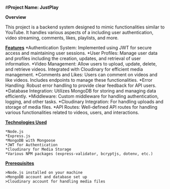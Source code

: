 #**Project Name: JustPlay**


**Overview**

This project is a backend system designed to mimic functionalities similar to YouTube. It handles various aspects of a including user authentication, video streaming, comments, likes, playlists, and more.

<u>**Features**</u>
	*Authentication System: Implemented using JWT for secure access and maintaining user sessions.
	*User Profiles: Manage user data and profiles including the creation, updates, and retrieval of user information.
	*Video Management: Allow users to upload, update, delete, and retrieve videos. Integrated with Cloudinary for efficient media management.
	*Comments and Likes: Users can comment on videos and like videos. Includes endpoints to manage these functionalities.
	*Error Handling: Robust error handling to provide clear feedback for API users.
	*Database Integration: Utilizes MongoDB for storing and managing data efficiently.
	*Middleware: Custom middleware for handling authentication, logging, and other tasks.
	*Cloudinary Integration: For handling uploads and storage of media files.
	*API Routes: Well-defined API routes for handling various functionalities related to videos, users, and interactions.

<u>**Technologies Used**</u>

	*Node.js
	*Express.js
	*MongoDB with Mongoose
	*JWT for Authentication
	*Cloudinary for Media Storage
	*Various NPM packages (express-validator, bcryptjs, dotenv, etc.)

<u>**Prerequisites**</u>

	>Node.js installed on your machine
	>MongoDB account and database set up
	>Cloudinary account for handling media files
